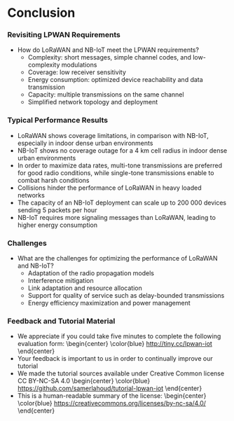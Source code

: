 # Conclusion
### Revisiting LPWAN Requirements
- How do LoRaWAN and NB-IoT meet the LPWAN requirements?
    - Complexity: short messages, simple channel codes, and low-complexity modulations
    - Coverage: low receiver sensitivity
    - Energy consumption: optimized device reachability and data transmission
    - Capacity: multiple transmissions on the same channel
    - Simplified network topology and deployment

### Typical Performance Results
- LoRaWAN shows coverage limitations, in comparison with NB-IoT, especially in indoor dense urban environments
- NB-IoT shows no coverage outage for a 4 km cell radius in indoor dense urban environments
- In order to maximize data rates, multi-tone transmissions are preferred for good radio conditions, while single-tone transmissions enable to combat harsh conditions
- Collisions hinder the performance of LoRaWAN in heavy loaded networks
- The capacity of an NB-IoT deployment can scale up to 200 000 devices sending 5 packets per hour
- NB-IoT requires more signaling messages than LoRaWAN, leading to higher energy consumption

### Challenges
- What are the challenges for optimizing the performance of LoRaWAN and NB-IoT?
    - Adaptation of the radio propagation models
    - Interference mitigation
    - Link adaptation and resource allocation
    - Support for quality of service such as delay-bounded transmissions
    - Energy efficiency maximization and power management

### Feedback and Tutorial Material
- We appreciate if you could take five minutes to complete the following evaluation form:
\begin{center}
\color{blue}
http://tiny.cc/lpwan-iot
\end{center}
- Your feedback is important to us in order to continually improve our tutorial
- We made the tutorial sources available under Creative Common license CC BY-NC-SA 4.0
\begin{center}
\color{blue}
https://github.com/samerlahoud/tutorial-lpwan-iot
\end{center}
- This is a human-readable summary of the license: 
\begin{center}
\color{blue}
https://creativecommons.org/licenses/by-nc-sa/4.0/
\end{center}